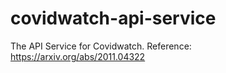 # covidwatch-api-service
The API Service for Covidwatch.
Reference: https://arxiv.org/abs/2011.04322
